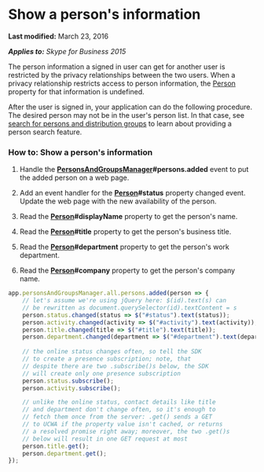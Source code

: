 
# Show a person's information

 **Last modified:** March 23, 2016

 _**Applies to:** Skype for Business 2015_


The person information a signed in user can get for another user is restricted by the privacy relationships between the two users. When a privacy relationship restricts access to person information, the [Person](https://msdn.microsoft.com/en-us/library/office/dn962150(v=office.16).aspx) property for that information is undefined.


After the user is signed in, your application can do the following procedure. The desired person may not be in the user's person list. In that case, see [search for persons and distribution groups](/SearchForPersonsAndGroups.md) to learn about providing a person search feature.

### How to: Show a person's information

1. Handle the **[PersonsAndGroupsManager](http://technet.microsoft.com/library/ce912c52-5bed-47b1-b4e0-ce4328297c87%28Office.14%29.aspx)#persons.added** event to put the added person on a web page.

2. Add an event handler for the  **[Person](http://technet.microsoft.com/library/10e41c61-92ff-4bb0-a855-61d1ef231833%28Office.14%29.aspx)#status** property changed event. Update the web page with the new availability of the person.

3. Read the  **[Person](http://technet.microsoft.com/library/10e41c61-92ff-4bb0-a855-61d1ef231833%28Office.14%29.aspx)#displayName** property to get the person's name.

4. Read the  **[Person](http://technet.microsoft.com/library/10e41c61-92ff-4bb0-a855-61d1ef231833%28Office.14%29.aspx)#title** property to get the person's business title.

5. Read the  **[Person](http://technet.microsoft.com/library/10e41c61-92ff-4bb0-a855-61d1ef231833%28Office.14%29.aspx)#department** property to get the person's work department.

6. Read the  **[Person](http://technet.microsoft.com/library/10e41c61-92ff-4bb0-a855-61d1ef231833%28Office.14%29.aspx)#company** property to get the person's company name.

```js
app.personsAndGroupsManager.all.persons.added(person => {
    // let's assume we're using jQuery here: $(id).text(s) can
    // be rewritten as document.querySelector(id).textContent = s
    person.status.changed(status => $("#status").text(status));
    person.activity.changed(activity => $("#activity").text(activity));
    person.title.changed(title => $("#title").text(title));
    person.department.changed(department => $("#department").text(department));
    
    // the online status changes often, so tell the SDK
    // to create a presence subscription; note, that
    // despite there are two .subscribe()s below, the SDK
    // will create only one presence subscription
    person.status.subscribe();
    person.activity.subscribe();

    // unlike the online status, contact details like title
    // and department don't change often, so it's enough to
    // fetch them once from the server: .get() sends a GET
    // to UCWA if the property value isn't cached, or returns
    // a resolved promise right away; moreover, the two .get()s
    // below will result in one GET request at most
    person.title.get();
    person.department.get();
});

```

